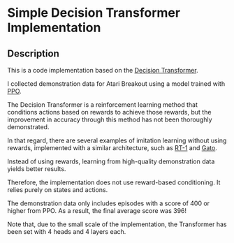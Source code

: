 # Simple Decision Transformer Implementation

## Description
This is a code implementation based on the [Decision Transformer](https://arxiv.org/abs/2106.01345).

I collected demonstration data for Atari Breakout using a model trained with [PPO]().

The Decision Transformer is a reinforcement learning method that conditions actions based on rewards to achieve those rewards, but the improvement in accuracy through this method has not been thoroughly demonstrated.

In that regard, there are several examples of imitation learning without using rewards, implemented with a similar architecture, such as [RT-1](https://robotics-transformer1.github.io/) and [Gato](https://arxiv.org/abs/2205.06175).

Instead of using rewards, learning from high-quality demonstration data yields better results.

Therefore, the implementation does not use reward-based conditioning. It relies purely on states and actions.

The demonstration data only includes episodes with a score of 400 or higher from PPO. As a result, the final average score was 396!

Note that, due to the small scale of the implementation, the Transformer has been set with 4 heads and 4 layers each.
